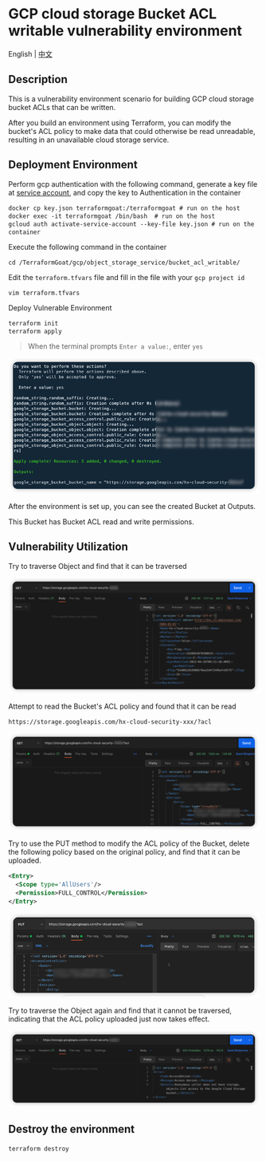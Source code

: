 # GCP cloud storage Bucket ACL writable vulnerability environment

English | [中文](./README_CN.md)

## Description

This is a vulnerability environment scenario for building GCP cloud storage bucket ACLs that can be written.

After you build an environment using Terraform, you can modify the bucket's ACL policy to make data that could otherwise be read unreadable, resulting in an unavailable cloud storage service.

## Deployment Environment

Perform gcp authentication with the following command, generate a key file at [service account](https://console.cloud.google.com/projectselector2/iam-admin/serviceaccounts?supportedpurview=project), and copy the key to Authentication in the container

```shell
docker cp key.json terraformgoat:/terraformgoat # run on the host
docker exec -it terraformgoat /bin/bash  # run on the host
gcloud auth activate-service-account --key-file key.json # run on the container
```

Execute the following command in the container

```shell
cd /TerraformGoat/gcp/object_storage_service/bucket_acl_writable/
```

Edit the `terraform.tfvars` file and fill in the file with your `gcp project id`

```shell
vim terraform.tfvars
```

Deploy Vulnerable Environment

```shell
terraform init
terraform apply
```

> When the terminal prompts `Enter a value:`, enter `yes`

![image](../../../images/1650957671.png)

After the environment is set up, you can see the created Bucket at Outputs.

This Bucket has Bucket ACL read and write permissions.

## Vulnerability Utilization

Try to traverse Object and find that it can be traversed

![image](../../../images/1650964949.png)

Attempt to read the Bucket's ACL policy and found that it can be read

```shell
https://storage.googleapis.com/hx-cloud-security-xxx/?acl
```

![image](../../../images/1650964518.png)

Try to use the PUT method to modify the ACL policy of the Bucket, delete the following policy based on the original policy, and find that it can be uploaded.

```xml
<Entry>
  <Scope type='AllUsers'/>
  <Permission>FULL_CONTROL</Permission>
</Entry>
```

![image](../../../images/1650964636.png)

Try to traverse the Object again and find that it cannot be traversed, indicating that the ACL policy uploaded just now takes effect.

![image](../../../images/1650964774.png)

## Destroy the environment

```shell
terraform destroy
```
